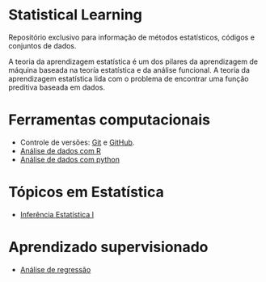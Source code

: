 # Statistical Learning
Repositório exclusivo para informação de métodos estatísticos, códigos e conjuntos de dados.

A teoria da aprendizagem estatística é um dos pilares da aprendizagem de máquina baseada na teoría estatística e da análise funcional. 
A teoria da aprendizagem estatística lida com o problema de encontrar uma função preditiva baseada em dados.

# Ferramentas computacionais

* Controle de versões: [Git](https://bit.ly/38q8PzX) e [GitHub](https://bit.ly/3NYo0R8).
* [Análise de dados com R](https://bit.ly/3zxiNbt)
* [Análise de dados com python](https://bit.ly/3sX7bfA)


# Tópicos em Estatística
* [Inferência Estatística I](https://bit.ly/3jxUsLV)


# Aprendizado supervisionado

* [Análise de regressão](https://bit.ly/3jvVHvg)
